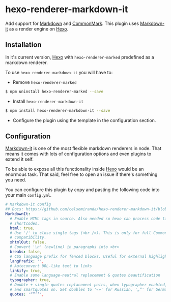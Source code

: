 # hexo-renderer-markdown-it

Add support for [Markdown] and [CommonMark]. This plugin uses [Markdown-it] as a render engine on [Hexo].

## Installation
In it's current version, [Hexo] with `hexo-renderer-marked` predefined as a markdown renderer.

To use `hexo-renderer-markdown-it` you will have to:

- Remove `hexo-renderer-marked`
``` bash
$ npm uninstall hexo-renderer-marked --save
```

- Install `hexo-renderer-markdown-it`
``` bash
$ npm install hexo-renderer-markdown-it --save
```
- Configure the plugin using the template in the configuration section.

## Configuration
[Markdown-it] is one of the most flexible markdown renderers in node. That means it comes with lots of configuration options and even plugins to extend it self.

To be able to expose all this functionality inside [Hexo] would be an enormous task. That said, feel free to open an issue if there's something you need.

You can configure this plugin by copy and pasting the following code into your main `config.yml`.

``` yaml
# Markdown-it config
## Docs: https://github.com/celsomiranda/hexo-renderer-markdown-it/blob/master/README.md
MarkdownIt:
  # Enable HTML tags in source. Also needed so hexo can process code tags and
  # shortcodes.
  html: true,
  # Use '/' to close single tags (<br />). This is only for full CommonMark
  # compatibility.
  xhtmlOut: false,
  # Convert '\n' (newline) in paragraphs into <br>
  breaks: false,
  # CSS language prefix for fenced blocks. Useful for external highlighters.
  langPrefix: '',  
  # Autoconvert URL-like text to links
  linkify: true,
  # Enable some language-neutral replacement & quotes beautification
  typographer: true,
  # Double + single quotes replacement pairs, when typographer enabled,
  # and smartquotes on. Set doubles to '«»' for Russian, '„“' for German.
  quotes: '“”‘’',
```

[CommonMark]: http://commonmark.org/
[Markdown]: http://daringfireball.net/projects/markdown/
[Markdown-it]: https://github.com/markdown-it/markdown-it
[Hexo]: http://hexo.io/
